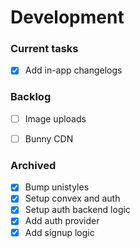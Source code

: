 # Development

### Current tasks

- [x] Add in-app changelogs

### Backlog

- [ ] Image uploads

- [ ] Bunny CDN

### Archived

- [x] Bump unistyles
- [x] Setup convex and auth
- [x] Setup auth backend logic
- [x] Add auth provider
- [x] Add signup logic
